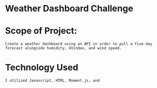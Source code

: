 # Weather Dashboard Challenge

# Scope of Project:
    Create a weather dashboard using an API in order to pull a five-day forecast alongside humidity, UVindex, and wind speed.

# Technology Used
    I utilized Javascript, HTML, Moment.js, and